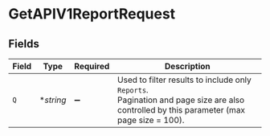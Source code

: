 # GetAPIV1ReportRequest


## Fields

| Field                                                                                                                                    | Type                                                                                                                                     | Required                                                                                                                                 | Description                                                                                                                              |
| ---------------------------------------------------------------------------------------------------------------------------------------- | ---------------------------------------------------------------------------------------------------------------------------------------- | ---------------------------------------------------------------------------------------------------------------------------------------- | ---------------------------------------------------------------------------------------------------------------------------------------- |
| `Q`                                                                                                                                      | **string*                                                                                                                                | :heavy_minus_sign:                                                                                                                       | Used to filter results to include only `Reports`.<br/>Pagination and page size  are also controlled by this parameter (max page size = 100). |